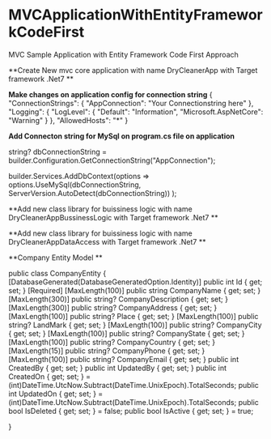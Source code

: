 # MVCApplicationWithEntityFrameworkCodeFirst
MVC Sample Application with Entity Framework Code First Approach


**Create New mvc core application with name DryCleanerApp with Target framework .Net7  **



**Make changes on application config for connection string**
{
  "ConnectionStrings": {
    "AppConnection": "Your Connectionstring here"
  },
  "Logging": {
    "LogLevel": {
      "Default": "Information",
      "Microsoft.AspNetCore": "Warning"
    }
  },
  "AllowedHosts": "*"
}


**Add Connecton string for MySql on program.cs file on application**

string? dbConnectionString = builder.Configuration.GetConnectionString("AppConnection");

builder.Services.AddDbContext<DryCleanerContext>(options =>
options.UseMySql(dbConnectionString, ServerVersion.AutoDetect(dbConnectionString))
);

**Add new class library for buissiness logic with name DryCleanerAppBussinessLogic with Target framework .Net7  **


**Add new class library for buissiness logic with name DryCleanerAppDataAccess with Target framework .Net7  **


**Company Entity Model **

 public class CompanyEntity
{
    [DatabaseGenerated(DatabaseGeneratedOption.Identity)]
    public int Id { get; set; }
    [Required]
    [MaxLength(100)]
    public string CompanyName { get; set; }
    [MaxLength(300)]
    public string? CompanyDescription { get; set; }
    [MaxLength(300)]
    public string? CompanyAddress { get; set; }
    [MaxLength(100)]
    public string? Place { get; set; }
    [MaxLength(100)]
    public string? LandMark { get; set; }
    [MaxLength(100)]
    public string? CompanyCity { get; set; }
    [MaxLength(100)]
    public string? CompanyState { get; set; }
    [MaxLength(100)]
    public string? CompanyCountry { get; set; }
    [MaxLength(15)]
    public string? CompanyPhone { get; set; }
    [MaxLength(100)]
    public string? CompanyEmail { get; set; }
    public int CreatedBy { get; set; }
    public int UpdatedBy { get; set; }
    public int CreatedOn { get; set; } = (int)DateTime.UtcNow.Subtract(DateTime.UnixEpoch).TotalSeconds;
    public int UpdatedOn { get; set; } = (int)DateTime.UtcNow.Subtract(DateTime.UnixEpoch).TotalSeconds;
    public bool IsDeleted { get; set; } = false;
    public bool IsActive { get; set; } = true;

}

